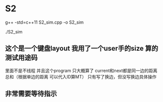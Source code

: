 # S2

g++ -std=c++11 S2_sim.cpp -o S2_sim

./S2_sim 

## 这个是一个键盘layout 我用了一个user手的size 算的测试用途码

里面不是不线程
并且这个program 只大概算了 current和next都是同一边的距离总和（根据单边的距离 可以代入ID算MT）
只有写了换边，但没写换边具体操作

## 非常需要等待指示
